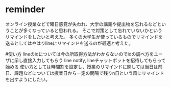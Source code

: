 # reminder
オンライン授業などで曜日感覚が失われ、大学の講義や提出物を忘れるなどということが多くなっていると思われる。
そこで対策として忘れていないかというリマインドをしたいと考えた。
多くの大学生が使っているものでリマインドを送るとしてはやはりlineにリマインドを送るのが最適と考えた。




#使い方
lineのidについては今の所取得方法がわからないのでidの調べ方をユーザに示し直接入力してもらう
line notify, lineチャットボットを招待してもらって始める
使い方としては時間割を設定し、授業のリマインドに関しては当日は前日、課題などについては授業日から一定の間隔で残りn日という風にリマインドを出すようにしたい。
